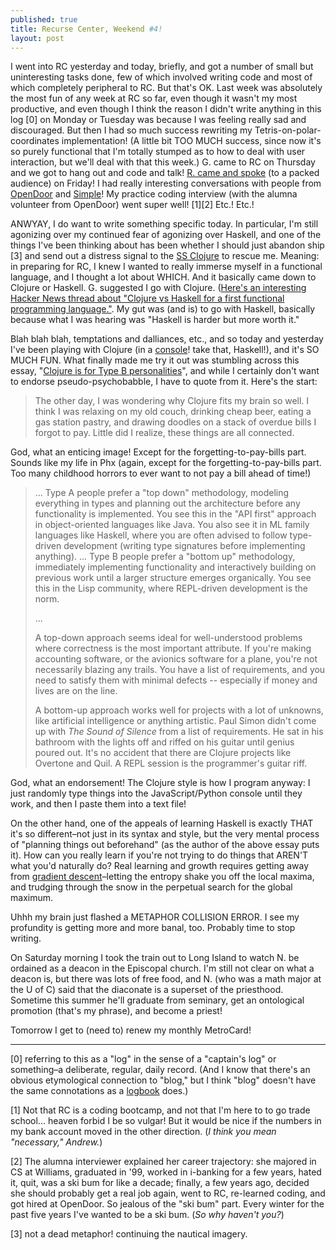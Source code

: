```yaml
---
published: true
title: Recurse Center, Weekend #4!
layout: post
---
```

I went into RC yesterday and today, briefly, and got a number of small but uninteresting tasks done, few of which involved writing code and most of which completely peripheral to RC. But that's OK. Last week was absolutely the most fun of any week at RC so far, even though it wasn't my most productive, and even though I think the reason I didn't write anything in this log [0] on Monday or Tuesday was because I was feeling really sad and discouraged. But then I had so much success rewriting my Tetris-on-polar-coordinates implementation! (A little bit TOO MUCH success, since now it's so purely functional that I'm totally stumped as to how to deal with user interaction, but we'll deal with that this week.) G. came to RC on Thursday and we got to hang out and code and talk! [R. came and spoke](https://mobile.twitter.com/recursecenter/status/693264816971079680) (to a packed audience) on Friday! I had really interesting conversations with people from [OpenDoor](https://www.opendoor.com/) and [Simple](https://www.simple.com/)! My practice coding interview (with the alumna volunteer from OpenDoor) went super well! [1][2] Etc.! Etc.!

ANWYAY, I do want to write something specific today. In particular, I'm still agonizing over my continued fear of agonizing over Haskell, and one of the things I've been thinking about has been whether I should just abandon ship [3] and send out a distress signal to the [SS Clojure](https://en.wikipedia.org/wiki/Clojure) to rescue me. Meaning: in preparing for RC, I knew I wanted to really immerse myself in a functional language, and I thought a lot about WHICH. And it basically came down to Clojure or Haskell. G. suggested I go with Clojure. ([Here's an interesting Hacker News thread about "Clojure vs Haskell for a first functional programming language."](https://news.ycombinator.com/item?id=4122764). My gut was (and is) to go with Haskell, basically because what I was hearing was "Haskell is harder but more worth it."

Blah blah blah, temptations and dalliances, etc., and so today and yesterday I've been playing with Clojure (in a [console](https://en.wikipedia.org/wiki/Read–eval–print_loop)! take that, Haskell!), and it's SO MUCH FUN. What finally made me try it out was stumbling across this essay, "[Clojure is for Type B personalities](https://gist.github.com/oakes/c82cd08821ce444be6bf)", and while I certainly don't want to endorse pseudo-psychobabble, I have to quote from it. Here's the start:

>The other day, I was wondering why Clojure fits my brain so well. I think I was relaxing on my old couch, drinking cheap beer, eating a gas station pastry, and drawing doodles on a stack of overdue bills I forgot to pay. Little did I realize, these things are all connected.

God, what an enticing image! Except for the forgetting-to-pay-bills part. Sounds like my life in Phx (again, except for the forgetting-to-pay-bills part. Too many childhood horrors to ever want to not pay a bill ahead of time!)

>... Type A people prefer a "top down" methodology, modeling everything in types and planning out the architecture before any functionality is implemented. You see this in the "API first" approach in object-oriented languages like Java. You also see it in ML family languages like Haskell, where you are often advised to follow type-driven development (writing type signatures before implementing anything). ... 
Type B people prefer a "bottom up" methodology, immediately implementing functionality and interactively building on previous work until a larger structure emerges organically. You see this in the Lisp community, where REPL-driven development is the norm.
>
> ...
>
>A top-down approach seems ideal for well-understood problems where correctness is the most important attribute. If you're making accounting software, or the avionics software for a plane, you're not necessarily blazing any trails. You have a list of requirements, and you need to satisfy them with minimal defects -- especially if money and lives are on the line.
>
>A bottom-up approach works well for projects with a lot of unknowns, like artificial intelligence or anything artistic. Paul Simon didn't come up with *The Sound of Silence* from a list of requirements. He sat in his bathroom with the lights off and riffed on his guitar until genius poured out. It's no accident that there are Clojure projects like Overtone and Quil. A REPL session is the programmer's guitar riff.

God, what an endorsement! The Clojure style is how I program anyway: I just randomly type things into the JavaScript/Python console until they work, and then I paste them into a text file!

On the other hand, one of the appeals of learning Haskell is exactly THAT it's so different–not just in its syntax and style, but the very mental process of "planning things out beforehand" (as the author of the above essay puts it). How can you really learn if you're not trying to do things that AREN'T what you'd naturally do? Real learning and growth requires getting away from [gradient descent](https://en.wikipedia.org/wiki/Gradient_descent)–letting the entropy shake you off the local maxima, and trudging through the snow in the perpetual search for the global maximum.

Uhhh my brain just flashed a METAPHOR COLLISION ERROR. I see my profundity is getting more and more banal, too. Probably time to stop writing.

On Saturday morning I took the train out to Long Island to watch N. be ordained as a deacon in the Episcopal church. I'm still not clear on what a deacon is, but there was lots of free food, and N. (who was a math major at the U of C) said that the diaconate is a superset of the priesthood. Sometime this summer he'll graduate from seminary, get an ontological promotion (that's my phrase), and become a priest!

Tomorrow I get to (need to) renew my monthly MetroCard!

-----
[0] referring to this as a "log" in the sense of a "captain's log" or something–a deliberate, regular, daily record. (And I know that there's an obvious etymological connection to "blog," but I think "blog" doesn't have the same connotations as a [logbook](https://en.wikipedia.org/wiki/Logbook) does.)

[1] Not that RC is a coding bootcamp, and not that I'm here to to go trade school... heaven forbid I be so vulgar! But it would be nice if the numbers in my bank account moved in the other direction. (*I think you mean "necessary," Andrew.*)

[2] The alumna interviewer explained her career trajectory: she majored in CS at Williams, graduated in '99, worked in i-banking for a few years, hated it, quit, was a ski bum for like a decade; finally, a few years ago, decided she should probably get a real job again, went to RC, re-learned coding, and got hired at OpenDoor. So jealous of the "ski bum" part. Every winter for the past five years I've wanted to be a ski bum. (*So why haven't you?*)

[3] not a dead metaphor! continuing the nautical imagery.
